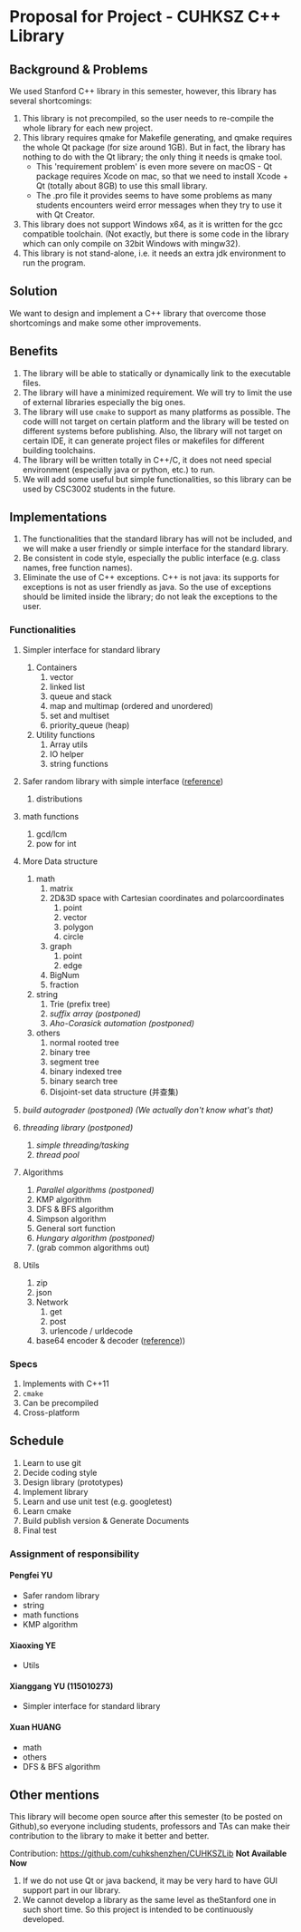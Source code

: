 # Proposal for Project - CUHKSZ C++ Library

## Background & Problems

We used Stanford C++ library in this semester, however, this library has several shortcomings:

1. This library is not precompiled, so the user needs to re-compile the whole library for each new project.
2. This library requires qmake for Makefile generating, and qmake requires the whole Qt package (for size around 1GB). But in fact, the library has nothing to do with the Qt library; the only thing it needs is qmake tool.
    - This 'requirement problem' is even more severe on macOS - Qt package requires Xcode on mac, so that we need to install Xcode + Qt (totally about 8GB) to use this small library.
    - The .pro file it provides seems to have some problems as many students encounters weird error messages when they try to use it with Qt Creator.
3. This library does not support Windows x64, as it is written for the gcc compatible toolchain. (Not exactly, but there is some code in the library which can only compile on 32bit Windows with mingw32).
4. This library is not stand-alone, i.e. it needs an extra jdk environment to run the program.

## Solution

We want to design and implement a C++ library that overcome those shortcomings and make some other improvements.

## Benefits

1. The library will be able to statically or dynamically link to the executable files.
2. The library  will have a minimized requirement. We will try to limit the use of external libraries especially the big ones.
3. The library  will use `cmake` to support as many platforms as possible. The code willl not target on certain platform and the library will be tested on different systems before publishing. Also, the library will not target on certain IDE, it can generate project files or makefiles for different building toolchains.
4. The library  will be written totally in C++/C, it does not need special environment (especially java or python, etc.) to run.
5. We will add some useful but simple functionalities, so this library can be used by CSC3002 students in the future.

## Implementations

1. The functionalities that the standard library has will not be included, and we will make a user friendly or simple interface for the standard library.
2. Be consistent in code style, especially the public interface (e.g. class names, free function names).
3. Eliminate the use of C++ exceptions. C++ is not java: its supports for exceptions is not as user friendly as java. So the use of exceptions should be limited inside the library; do not leak the exceptions to the user.

### Functionalities

1. Simpler interface for standard library
    1. Containers
        1. vector
        2. linked list
        3. queue and stack
        4. map and multimap (ordered and unordered)
        5. set and multiset
        6. priority_queue (heap)
    2. Utility functions
        1. Array utils
        2. IO helper
        3. string functions

2. Safer random library with simple interface ([reference](http://en.cppreference.com/w/cpp/numeric/random))
    1. distributions

3. math functions
    1. gcd/lcm
    2. pow for int

4. More Data structure
    1. math
        1. matrix
        2. 2D&3D space with Cartesian coordinates and polarcoordinates
            1. point
            2. vector
            3. polygon
            4. circle
        3. graph
            1. point
            2. edge
        4. BigNum
        5. fraction
    2. string
        1. Trie (prefix tree)
        2. *suffix array* *(postponed)*
        3. *Aho-Corasick automation* *(postponed)*
    3. others
        1. normal rooted tree
        2. binary tree
        3. segment tree
        4. binary indexed tree
        5. binary search tree
        6. Disjoint-set data structure (并查集)

5. *build autograder (postponed) (We actually don't know what's that)*
6. *threading library (postponed)*
    1. *simple threading/tasking*
    2. *thread pool*

7. Algorithms
    1. *Parallel algorithms (postponed)*
    2. KMP algorithm
    3. DFS & BFS algorithm
    4. Simpson algorithm
    5. General sort function
    6. *Hungary algorithm (postponed)*
    7. (grab common algorithms out)

8. Utils
    1. zip
    2. json
    3. Network
        1. get
        2. post
        3. urlencode / urldecode
    4. base64 encoder & decoder ([reference](http://libb64.sourceforge.net/)))

### Specs

1. Implements with C++11
2. `cmake`
3. Can be precompiled
4. Cross-platform

## Schedule

1. Learn to use git
2. Decide coding style
3. Design library (prototypes)
4. Implement library
5. Learn and use unit test (e.g. googletest)
6. Learn cmake
7. Build publish version & Generate Documents
8. Final test

###  Assignment of responsibility
#### Pengfei YU		
- Safer random library
- string
- math functions
- KMP algorithm

#### Xiaoxing YE
- Utils

#### Xianggang YU (115010273)
- Simpler interface for standard library

#### Xuan HUANG
- math
- others
- DFS & BFS algorithm

## Other mentions

This library will become open source after this semester (to be posted on Github),so everyone including students, professors and TAs can make their contribution to the library to make it better and better.

Contribution: https://github.com/cuhkshenzhen/CUHKSZLib
**Not Available Now**

1. If we do not use Qt or java backend, it may be very hard to have GUI support part in our library.
2. We cannot develop a library as the same level as theStanford one in such short time. So this project is intended to be continuously developed.
